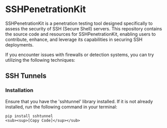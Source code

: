 # SSHPenetrationKit
SSHPenetrationKit is a penetration testing tool designed specifically to assess the security of SSH (Secure Shell) servers. This repository contains the source code and resources for SSHPenetrationKit, enabling users to contribute, enhance, and leverage its capabilities in securing SSH deployments.

If you encounter issues with firewalls or detection systems, you can try utilizing the following techniques:
## SSH Tunnels
### Installation
Ensure that you have the 'sshtunnel' library installed. If it is not already installed, run the following command in your terminal:
```
pip install sshtunnel
<sub><sup>[Copy Code]</sup></sub>
```

